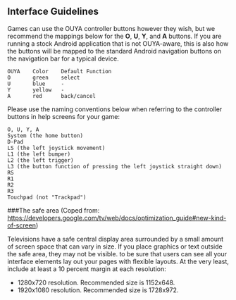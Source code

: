 ## Interface Guidelines

Games can use the OUYA controller buttons however they wish, but we recommend the mappings below for the **O**, **U**, **Y**, and **A** buttons. If you are running a stock Android application that is not OUYA-aware, this is also how the buttons will be mapped to the standard Android navigation buttons on the navigation bar for a typical device.
```text
OUYA    Color    Default Function
O       green    select
U       blue     -
Y       yellow   -
A       red      back/cancel
```

Please use the naming conventions below when referring to the controller buttons in help screens for your game:
```text
O, U, Y, A
System (the home button)
D-Pad 
LS (the left joystick movement)
L1 (the left bumper)
L2 (the left trigger)
L3 (the button function of pressing the left joystick straight down)
RS
R1
R2
R3
Touchpad (not "Trackpad")
```


###The safe area
(Coped from: https://developers.google.com/tv/web/docs/optimization_guide#new-kind-of-screen)

Televisions have a safe central display area surrounded by a small amount of screen space that can vary in size. If you place graphics or text outside the safe area, they may not be visible. to be sure that users can see all your interface elements lay out your pages with flexible layouts. At the very least, include at least a 10 percent margin at each resolution:

 - 1280x720 resolution. Recommended size is 1152x648.
 - 1920x1080 resolution. Recommended size is 1728x972.
